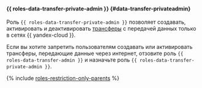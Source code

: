 #### {{ roles-data-transfer-private-admin }} {#data-transfer-privateadmin}

Роль `{{ roles-data-transfer-private-admin }}` позволяет создавать, активировать и деактивировать [трансферы](../../../data-transfer/concepts/index.md#transfer) с передачей данных только в сетях {{ yandex-cloud }}.

Если вы хотите запретить пользователям создавать или активировать трансферы, передающие данные через интернет, отзовите роль `{{ roles-data-transfer-admin }}` и назначьте роль `{{ roles-data-transfer-private-admin }}`.

{% include [roles-restriction-only-parents](../roles-restriction-only-parents.md) %}
